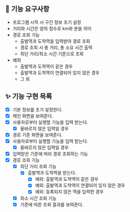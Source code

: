## 🎈 기능 요구사항
- 프로그램 시작 시 구간 정보 초기 설정
- 거리와 시간은 양의 정수로 km와 분을 의미
- 경로 조회 기능 
  - 출발역과 도착역을 입력받아 경로 조회
  - 경로 조회 시 총 거리, 총 소요 시간 출력
  - 최단 거리/최소 시간 기준으로 조회
- 예외 
  - 출발역과 도착역이 같은 경우
  - 출발역과 도착역이 연결되어 있지 않은 경우
  - 그 외
  
## ✨ 기능 구현 목록
- [X] 기본 정보를 초기 설정한다.
- [X] 메인 화면을 보여준다.
- [X] 사용자로부터 실행할 기능을 입력 받는다.
  - [X] 올바르지 않은 입력일 경우
- [X] 경로 기준 화면을 보여준다.
- [X] 사용자로부터 실행할 기능을 입력 받는다.
  - [X] 올바르지 않은 입력일 경우
- [X] 입력받은 기준에 따라 경로 조회하는 기능
- [X] 경로 조회 기능
  - [X] 최단 거리 조회 기능
    - [X] 출발역과 도착역을 받는다.
       - [X] 예외: 출발역과 도착역이 같은 경우 
       - [X] 예외: 출발역과 도착역이 연결되어 있지 않은 경우
       - [X] 예외: 등록되지 않은 역을 입력한 경우
  - [X] 최소 시간 조회 기능
  - [X] 기준에 따른 조회 결과를 보여준다.
